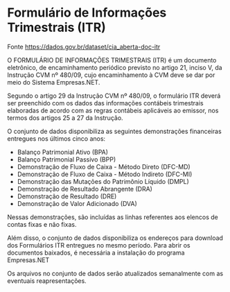 # Formulário de Informações Trimestrais (ITR)

Fonte https://dados.gov.br/dataset/cia_aberta-doc-itr

O FORMULÁRIO DE INFORMAÇÕES TRIMESTRAIS (ITR) é um documento eletrônico, de encaminhamento periódico previsto no artigo 21, inciso V, da Instrução CVM nº 480/09, cujo encaminhamento à CVM deve se dar por meio do Sistema Empresas.NET.

Segundo o artigo 29 da Instrução CVM nº 480/09, o formulário ITR deverá ser preenchido com os dados das informações contábeis trimestrais elaboradas de acordo com as regras contábeis aplicáveis ao emissor, nos termos dos artigos 25 a 27 da Instrução.

O conjunto de dados disponibiliza as seguintes demonstrações financeiras entregues nos últimos cinco anos:
- Balanço Patrimonial Ativo (BPA)
- Balanço Patrimonial Passivo (BPP)
- Demonstração de Fluxo de Caixa - Método Direto (DFC-MD)
- Demonstração de Fluxo de Caixa - Método Indireto (DFC-MI)
- Demonstração das Mutações do Patrimônio Líquido (DMPL)
- Demonstração de Resultado Abrangente (DRA)
- Demonstração de Resultado (DRE)
- Demonstração de Valor Adicionado (DVA)

Nessas demonstrações, são incluídas as linhas referentes aos elencos de contas fixas e não fixas.

Além disso, o conjunto de dados disponibiliza os endereços para download dos Formulários ITR entregues no mesmo período. Para abrir os documentos baixados, é necessária a instalação do programa Empresas.NET

Os arquivos no conjunto de dados serão atualizados semanalmente com as eventuais reapresentações.
